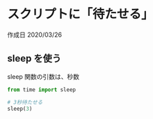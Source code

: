 # スクリプトに「待たせる」

作成日 2020/03/26

## sleep を使う

sleep 関数の引数は、秒数

```python
from time import sleep

# 3秒待たせる
sleep(3)
```
